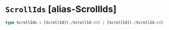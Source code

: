 # `ScrollIds` [alias-ScrollIds]
```typescript
type ScrollIds = [ScrollId](./ScrollId.md) | [ScrollId](./ScrollId.md)[];
```
